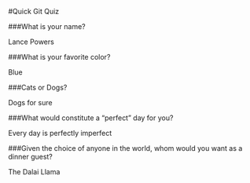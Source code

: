 #Quick Git Quiz

###What is your name?

Lance Powers

###What is your favorite color?

Blue

###Cats or Dogs?

Dogs for sure

###What would constitute a “perfect” day for you?

Every day is perfectly imperfect

###Given the choice of anyone in the world, whom would you want as a dinner guest?

The Dalai Llama
